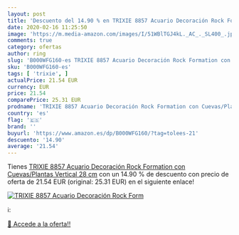 ```yaml
---
layout: post
title: 'Descuento del 14.90 % en TRIXIE 8857 Acuario Decoración Rock Form'
date: 2020-02-16 11:25:50
image: 'https://m.media-amazon.com/images/I/51WBlTGJ4kL._AC_._SL400_.jpg'
comments: true
category: ofertas
author: ring
slug: 'B000WFG160-es TRIXIE 8857 Acuario Decoración Rock Formation con...'
sku: 'B000WFG160-es'
tags: [ 'trixie', ]
actualPrice: 21.54 EUR
currency: EUR
price: 21.54
comparePrice: 25.31 EUR
prodname: 'TRIXIE 8857 Acuario Decoración Rock Formation con Cuevas/Plantas Vertical 28 cm'
country: 'es'
flag: '🇪🇸'
brand: ''
buyurl: 'https://www.amazon.es/dp/B000WFG160/?tag=tolees-21'
descuento: '14.90'
average: '21.54'
---
```


Tienes [TRIXIE 8857 Acuario Decoración Rock Formation con Cuevas/Plantas Vertical 28 cm](https://www.amazon.es/dp/B000WFG160/?tag=tolees-21) con un 14.90 % de descuento con precio de oferta de 21.54 EUR (original: 25.31 EUR) en el siguiente enlace!

[![TRIXIE 8857 Acuario Decoración Rock Form](https://m.media-amazon.com/images/I/51WBlTGJ4kL._AC_._SL400_.jpg)](https://www.amazon.es/dp/B000WFG160/?tag=tolees-21)

ℹ️:


[🛒 Accede a la oferta!!](https://www.amazon.es/dp/B000WFG160/?tag=tolees-21)
